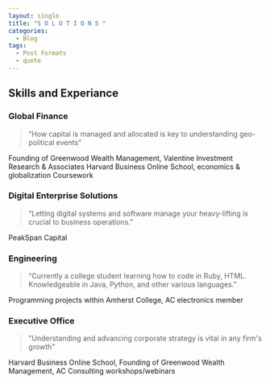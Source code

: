 ```yaml
---
layout: single
title: "S O L U T I O N S "
categories:
  - Blog 
tags:
  - Post Formats 
  - quote
---
```




## Skills and Experiance


### Global Finance
> “How capital is managed and allocated is key to understanding geo-political events”  

Founding of Greenwood Wealth Management, Valentine Investment Research & Associates Harvard Business Online School, economics & globalization Coursework

### Digital Enterprise Solutions
> “Letting digital systems and software manage your heavy-lifting is crucial to business operations.” 
 
PeakSpan Capital 

### Engineering
> “Currently a college student learning how to code in Ruby, HTML. Knowledgeable in Java, Python, and other various languages.” 

Programming projects within Amherst College, AC electronics member

### Executive Office 
> "Understanding and advancing corporate strategy is vital in any firm's growth"

Harvard Business Online School, Founding of Greenwood Wealth Management, AC Consulting workshops/webinars


